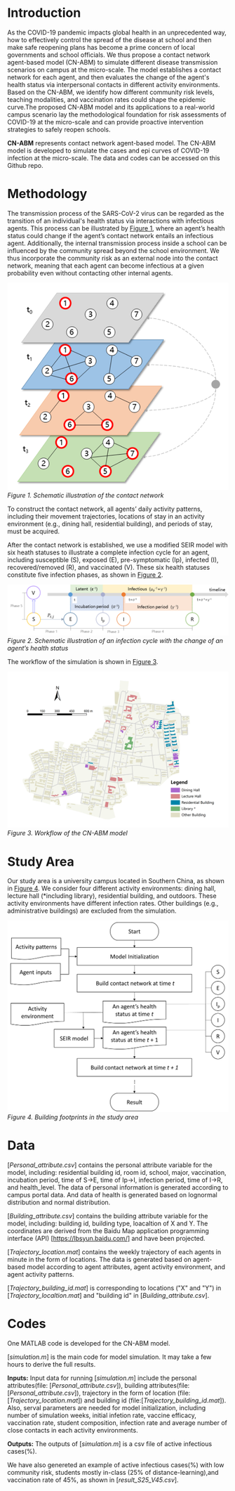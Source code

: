 ﻿# Introduction

As the COVID-19 pandemic impacts global health in an unprecedented way, how to effectively control the spread of the disease at school and then make safe reopening plans has become a prime concern of local governments and school officials. We thus propose a contact network agent-based model (CN-ABM) to simulate different disease transmission scenarios on campus at the micro-scale. The model establishes a contact network for each agent, and then evaluates the change of the agent's health status via interpersonal contacts in different activity environments. Based on the CN-ABM, we identify how different community risk levels, teaching modalities, and vaccination rates could shape the epidemic curve.The proposed CN-ABM model and its applications to a real-world campus scenario lay the methodological foundation for risk assessments of COVID-19 at the micro-scale and can provide proactive intervention strategies to safely reopen schools. 

**CN-ABM** represents contact network agent-based model. The CN-ABM model is developed to simulate the cases and epi curves of COVID-19 infection at the micro-scale. The data and codes can be accessed on this Github repo.

# Methodology

The transmission process of the SARS-CoV-2 virus can be regarded as the transition of an individual's health status via interactions with infectious agents. This process can be illustrated by [Figure 1](https://github.com/xic19022/cnabm/blob/figures/Fig1_contact_network.png), where an agent’s health status could change if the agent’s contact network entails an infectious agent. Additionally, the internal transmission process inside a school can be influenced by the community spread beyond the school environment. We thus incorporate the community risk as an external node into the contact network, meaning that each agent can become infectious at a given probability even without contacting other internal agents.

![Figure 1](https://github.com/xic19022/cnabm/blob/figures/Fig1_contact_network.png)
<em>Figure 1. Schematic illustration of the contact network</em> 

To construct the contact network, all agents’ daily activity patterns, including their movement trajectories, locations of stay in an activity environment (e.g., dining hall, residential building), and periods of stay, must be acquired. 

After the contact network is established, we use a modified SEIR model with six heath statuses to illustrate a complete infection cycle for an agent, including susceptible (S), exposed (E), pre-symptomatic (Ip), infected (I), recovered/removed (R), and vaccinated (V). These six health statuses constitute five infection phases, as shown in [Figure 2](https://github.com/xic19022/cnabm/blob/figures/Fig2_SEIR.png).

![Figure 2](https://github.com/xic19022/cnabm/blob/figures/Fig2_SEIR.png)
<em>Figure 2. Schematic illustration of an infection cycle with the change of an agent’s health status</em>

The workflow of the simulation is shown in [Figure 3](https://github.com/xic19022/cnabm/blob/figures/Fig3_workflow.png).

![Figure 3](https://github.com/xic19022/cnabm/blob/figures/Fig3_workflow.png)
<em>Figure 3. Workflow of the CN-ABM model</em>

# Study Area

Our study area is a university campus located in Southern China, as shown in [Figure 4](https://github.com/xic19022/cnabm/blob/figures/Fig4_study_area.png). We consider four different activity environments: dining hall, lecture hall (\*including library), residential building, and outdoors. These activity environments have different infection rates. Other buildings (e.g., administrative buildings) are excluded from the simulation.

![Figure 4](https://github.com/xic19022/cnabm/blob/figures/Fig4_study_area.png)
<em>Figure 4. Building footprints in the study area</em>

# Data

[*Personal_attribute.csv*] contains the personal attribute variable for the model, including: residential building id, room id, school, major, vaccination, incubation period, time of S→E, time of Ip→I, infection period, time of I→R, and health_level.
The data of personal information is generated according to campus portal data. And data of health is generated based on lognormal distribution and normal distribution.

[*Building_attribute.csv*] contains the building attribute variable for the model, including: building id, building type, loacaltion of X and Y.
The coordinates are derived from the Baidu Map application programming interface (API) [https://lbsyun.baidu.com/] and have been projected.

[*Trajectory_location.mat*] contains the weekly trajectory of each agents in minute in the form of locations.
The data is generated based on agent-based model according to agent attributes, agent activity environment, and agent activity patterns.

[*Trajectory_building_id.mat*] is corresponding to locations ("X" and "Y") in [*Trajectory_localtion.mat*] and "building id" in [*Building_attribute.csv*].

# Codes

One MATLAB code is developed for the CN-ABM model.

[*simulation.m*] is the main code for model simulation. It may take a few hours to derive the full results.

**Inputs:** Input data for running [*simulation.m*] include the personal attributes(file: [*Personal_attribute.csv*]), building attributes(file: [*Personal_attribute.csv*]), trajectory in the form of location (file: [*Trajectory_location.mat*]) and building id (file:[*Trajectory_building_id.mat*]). Also, serval parameters are needed for model initialization, including number of simulation weeks, initial infetion rate, vaccine efficacy, vaccination rate, student composition, infection rate and  average number of close contacts in each activity environments.

**Outputs:** The outputs of [*simulation.m*] is a csv file of active infectious cases(%). 

We have also genereted an example of active infectious cases(%) with low community risk, students mostly in-class (25% of distance-learning),and vaccination rate of 45%, as shown in [*result_S25_V45.csv*].
